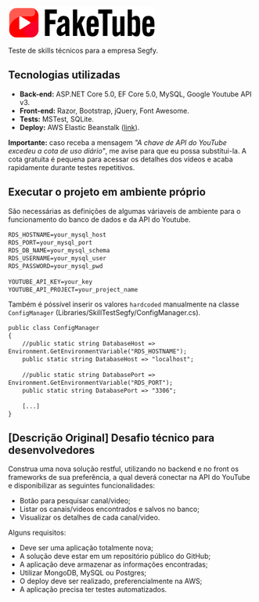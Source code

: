 [![FakeTube...](FakeTube.Web/wwwroot/img/faketube-logo.png?raw=true "FakeTube")](http://faketube-env.eba-upsrpavq.sa-east-1.elasticbeanstalk.com/)

Teste de skills técnicos para a empresa Segfy.

## Tecnologias utilizadas
- **Back-end:** ASP.NET Core 5.0, EF Core 5.0, MySQL, Google Youtube API v3.
- **Front-end:** Razor, Bootstrap, jQuery, Font Awesome.
- **Tests:** MSTest, SQLite.
- **Deploy:** AWS Elastic Beanstalk ([link](http://faketube-env.eba-upsrpavq.sa-east-1.elasticbeanstalk.com/)).

**Importante:** caso receba a mensagem *"A chave de API do YouTube excedeu a cota de uso diário"*, me avise para que eu possa substitui-la. A cota gratuita é pequena para acessar os detalhes dos vídeos e acaba rapidamente durante testes repetitivos.

## Executar o projeto em ambiente próprio

São necessárias as definições de algumas váriaveis de ambiente para o funcionamento do banco de dados e da API do Youtube.

```
RDS_HOSTNAME=your_mysql_host
RDS_PORT=your_mysql_port
RDS_DB_NAME=your_mysql_schema
RDS_USERNAME=your_mysql_user
RDS_PASSWORD=your_mysql_pwd
        
YOUTUBE_API_KEY=your_key
YOUTUBE_API_PROJECT=your_project_name
```

Também é póssível inserir os valores `hardcoded` manualmente na classe `ConfigManager` (Libraries/SkillTestSegfy/ConfigManager.cs).

```
public class ConfigManager
{
    //public static string DatabaseHost => Environment.GetEnvironmentVariable("RDS_HOSTNAME");
    public static string DatabaseHost => "localhost";
    
    //public static string DatabasePort => Environment.GetEnvironmentVariable("RDS_PORT");
    public static string DatabasePort => "3306";
    
    [...]
}
```


## [Descrição Original] Desafio técnico para desenvolvedores

Construa uma nova solução restful, utilizando no backend e no front os frameworks de sua preferência, a qual deverá conectar na API do YouTube e disponibilizar as seguintes funcionalidades:

- Botão para pesquisar canal/video;
- Listar os canais/videos encontrados e salvos no banco;
- Visualizar os detalhes de cada canal/video.

Alguns requisitos:

- Deve ser uma aplicação totalmente nova;
- A solução deve estar em um repositório público do GitHub;
- A aplicação deve armazenar as informações encontradas;
- Utilizar MongoDB,  MySQL ou Postgres;
- O deploy deve ser realizado, preferencialmente na AWS;
- A aplicação precisa ter testes automatizados.
